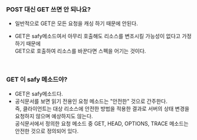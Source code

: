 ### POST 대신 GET 쓰면 안 되나요?

* 일반적으로 GET은 모든 요청을 캐싱 하기 때문에 안된다.
* GET은 safy메소드여서 아무리 호출해도 리소스를 변조시킬 가능성이 없다고 가정하기 때문에  
  GET으로 호출하여 리소스를 바꾼다면 스펙을 어기는 것이다.
  
  </br>
### GET 이 safy 메소드야?

* GET은 safy메소드다.
* 공식문서를 보면 읽기 전용인 요청 메소드는 "안전한" 것으로 간주한다.  
  즉, 클라이언트는 대상 리소스에 안전한 방법을 적용한 결과로 서버의 상태 변경을 요청하지 않으며 예상하지도 않는다.  
  공식문서에서 정의한 요청 메소드 중 GET, HEAD, OPTIONS, TRACE 메소드는 안전한 것으로 정의되어 있다.
